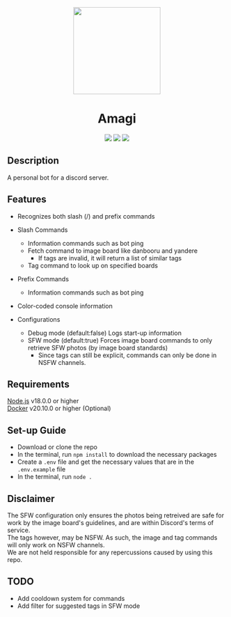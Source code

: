 <div align="center">
    <img src="https://cdn.discordapp.com/attachments/1084368581342531655/1096280364235890719/elf-modified.png" width=200px>
    <h1>Amagi</h1>
    <div>
        <img src="https://img.shields.io/github/v/release/zach-dascil/amagi">
        <img src="https://img.shields.io/badge/discord.js-v14-purple">
        <img src="https://img.shields.io/github/license/zach-dascil/Amagi">
    </div>
</div>

## Description

A personal bot for a discord server.

## Features

- Recognizes both slash (/) and prefix commands

- Slash Commands
    - Information commands such as bot ping
    - Fetch command to image board like danbooru and yandere
        - If tags are invalid, it will return a list of similar tags
    - Tag command to look up on specified boards

- Prefix Commands
    - Information commands such as bot ping

- Color-coded console information

- Configurations
    - Debug mode (default:false) Logs start-up information
    - SFW mode (default:true) Forces image board commands to only retrieve SFW photos (by image board standards)
        - Since tags can still be explicit, commands can only be done in NSFW channels.

## Requirements

[Node.js](https://nodejs.org/) v18.0.0 or higher \
[Docker]() v20.10.0 or higher (Optional) 

## Set-up Guide

- Download or clone the repo
- In the terminal, run `npm install` to download the necessary packages
- Create a `.env` file and get the necessary values that are in the `.env.example` file
- In the terminal, run `node .`

## Disclaimer

The SFW configuration only ensures the photos being retreived are safe for work by the image board's guidelines, and are within Discord's terms of service.\
The tags however, may be NSFW. As such, the image and tag commands will only work on NSFW channels. \
We are not held responsible for any repercussions caused by using this repo.

## TODO

- Add cooldown system for commands
- Add filter for suggested tags in SFW mode
